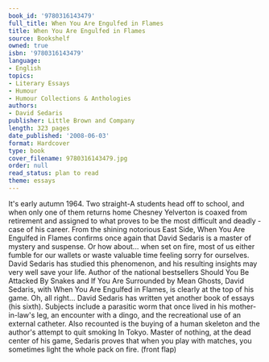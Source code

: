 ```yaml
---
book_id: '9780316143479'
full_title: When You Are Engulfed in Flames
title: When You Are Engulfed in Flames
source: Bookshelf
owned: true
isbn: '9780316143479'
language:
- English
topics:
- Literary Essays
- Humour
- Humour Collections & Anthologies
authors:
- David Sedaris
publisher: Little Brown and Company
length: 323 pages
date_published: '2008-06-03'
format: Hardcover
type: book
cover_filename: 9780316143479.jpg
order: null
read_status: plan to read
theme: essays
---
```

It's early autumn 1964. Two straight-A students head off to school, and when only one of them returns home Chesney Yelverton is coaxed from retirement and assigned to what proves to be the most difficult and deadly - case of his career. From the shining notorious East Side, When You Are Engulfed in Flames confirms once again that David Sedaris is a master of mystery and suspense.
Or how about...
when set on fire, most of us either fumble for our wallets or waste valuable time feeling sorry for ourselves. David Sedaris has studied this phenomenon, and his resulting insights may very well save your life. Author of the national bestsellers Should You Be Attacked By Snakes and If You Are Surrounded by Mean Ghosts, David Sedaris, with When You Are Engulfed in Flames, is clearly at the top of his game.
Oh, all right...
David Sedaris has written yet another book of essays (his sixth). Subjects include a parasitic worm that once lived in his mother-in-law's leg, an encounter with a dingo, and the recreational use of an external catheter. Also recounted is the buying of a human skeleton and the author's attempt to quit smoking In Tokyo.
Master of nothing, at the dead center of his game, Sedaris proves that when you play with matches, you sometimes light the whole pack on fire.
(front flap)
